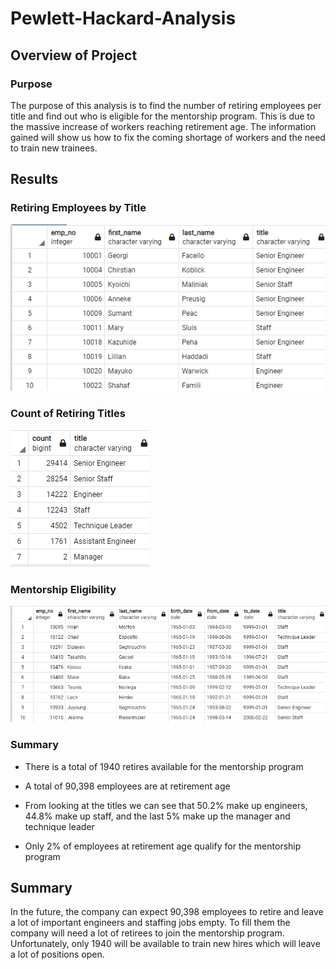 # Pewlett-Hackard-Analysis

## Overview of Project

### Purpose

The purpose of this analysis is to find the number of retiring employees per title and find out who is eligible for the mentorship program. This is due to the massive increase of workers reaching retirement age. The information gained will show us how to fix the coming shortage of workers and the need to train new trainees. 

## Results
### Retiring Employees by Title 
![unique_titles]( https://github.com/Robeliom15/Pewlett-Hackard-Analysis/blob/main/Resources/unique_titles.png?raw=true)

### Count of Retiring Titles
![retiring_titles]( https://github.com/Robeliom15/Pewlett-Hackard-Analysis/blob/main/Resources/retiring_titles.png?raw=true)

### Mentorship Eligibility
![mentorship_eligibilty]( https://github.com/Robeliom15/Pewlett-Hackard-Analysis/blob/main/Resources/mentorship_eligibilty.png?raw=true)

### Summary

-	There is a total of 1940 retires available for the mentorship program

-	A total of 90,398 employees are at retirement age

-	From looking at the titles we can see that 50.2% make up engineers, 44.8% make up staff, and the last 5% make up the manager and technique leader

-	Only 2% of employees at retirement age qualify for the mentorship program

## Summary

In the future, the company can expect 90,398 employees to retire and leave a lot of important engineers and staffing jobs empty. To fill them the company will need a lot of retirees to join the mentorship program. Unfortunately, only 1940 will be available to train new hires which will leave a lot of positions open. 



